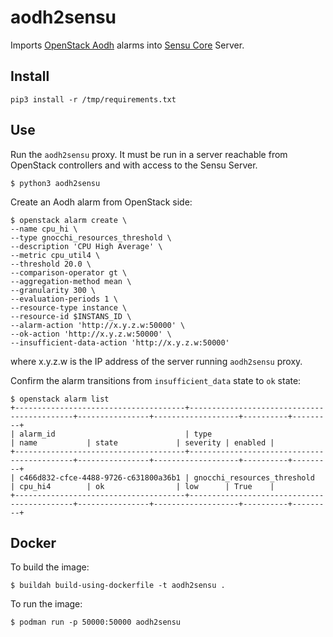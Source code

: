 # aodh2sensu

Imports [OpenStack Aodh](https://docs.openstack.org/aodh/latest/) alarms into [Sensu Core](https://docs.sensu.io/sensu-core/latest/) Server.

## Install

`pip3 install -r /tmp/requirements.txt`

## Use

Run the `aodh2sensu` proxy. It must be run in a server reachable from OpenStack controllers and with access to the Sensu Server.

 `$ python3 aodh2sensu`

Create an Aodh alarm from OpenStack side:
```
$ openstack alarm create \
--name cpu_hi \
--type gnocchi_resources_threshold \
--description 'CPU High Average' \
--metric cpu_util4 \
--threshold 20.0 \
--comparison-operator gt \
--aggregation-method mean \
--granularity 300 \
--evaluation-periods 1 \
--resource-type instance \
--resource-id $INSTANS_ID \
--alarm-action 'http://x.y.z.w:50000' \
--ok-action 'http://x.y.z.w:50000' \
--insufficient-data-action 'http://x.y.z.w:50000'
```
where x.y.z.w is the IP address of the server running `aodh2sensu` proxy.

Confirm the alarm transitions from `insufficient_data` state to `ok` state:
```
$ openstack alarm list
+--------------------------------------+--------------------------------------------+----------------+-------------------+----------+---------+
| alarm_id                             | type                                       | name           | state             | severity | enabled |
+--------------------------------------+--------------------------------------------+----------------+-------------------+----------+---------+
| c466d832-cfce-4488-9726-c631800a36b1 | gnocchi_resources_threshold                | cpu_hi4        | ok                | low      | True    |
+--------------------------------------+--------------------------------------------+----------------+-------------------+----------+---------+
```

## Docker
To build the image:

`$ buildah build-using-dockerfile -t aodh2sensu .`

To run the image:

`$ podman run -p 50000:50000 aodh2sensu`
